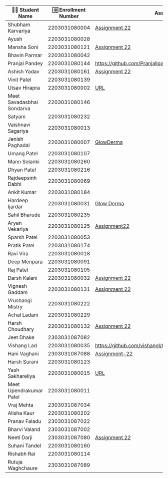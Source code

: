| 👩‍🎓 Student Name               | 🆔 Enrollment Number | Assignment 22 URL | GitHub Repo |
|---------------------------------|---------------------|-------------------|-------------|
| Shubham Karvariya               | 2203031080004       |[Assignment 22](https://github.com/5hubhm/ExpressJS101/blob/main/GlowDerm/app.js) | [Github](https://github.com/5hubhm/ExpressJS101)
| Ayush                           | 2203031080028       |                   |             |
| Mansha Soni                     | 2203031080121       |   [Assignment 22](https://github.com/mansha-6/GlowDerma/blob/main/index2.js) |  [Github](https://github.com/mansha-6/GlowDerma)           |
| Bhavin Parmar                   | 2203031080042       |                   |             |
| Pranjal Pandey                  | 2203031080144       |https://github.com/Pranjallpandey1504/GlowDerma/blob/main/order.js                   |https://github.com/Pranjallpandey1504/GlowDerma             |
| Ashish Yadav                    | 2203031080161       |[Assignment 22](https://github.com/AshishIT611/GLOWDERMA/blob/main/index1.js)                   |[GitHub](https://github.com/AshishIT611/GLOWDERMA)             |
| Vinit Patel                     | 2203031080139       |                   |             |
| Utsav Hirapra                   | 2203031080002       | [URL](https://github.com/utsav1213/Express101/blob/main/GlowDerma/app.js)|[GIT](https://github.com/utsav1213/Express101)   |
| Meet Savadasbhai Sondarva       | 2203031080146       |                   |             |
| Satyam                          | 2203031080232       |                   |             |
| Vaishnavi Sagariya              | 2203031080013       |                   |             |
| Jenish Paghadal                 | 2203031080007       | [GlowDerma](https://github.com/ItsJESH/Express101/blob/main/GlowDerma/app.js) | [GitHub](https://github.com/ItsJESH/Express101/) |
| Umang Patel                     | 2203031080107       |                   |             |
| Mann Solanki                    | 2203031080260       |                   |             |
| Dhyan Patel                     | 2203031080216       |                   |             |
| Rajdeepsinh Dabhi               | 2203031080069       |                   |             |
| Ankit Kumar                     | 2203031080184       |                   |             |
| Hardeep Ijardar                  | 2203031080031       |[Glow Derma](https://github.com/HardeepIjardar/GlowDerma/blob/Assignment-22/index.js)|[Repo](https://github.com/HardeepIjardar/GlowDerma/tree/main)|
| Sahil Bharude                   | 2203031080235       |                   |             |
| Aryan Vekariya                  | 2203031080125       |[Assignment22](https://github.com/aaryanvekariya/Express_Work/blob/main/GlowDerma/index.js)|[Repository](https://github.com/aaryanvekariya/Express_Work)|
| Sparsh Patel                    | 2203031080053       |                   |             |
| Pratik Patel                    | 2203031080174       |                   |             |
| Ravi Vira                       | 2203031080018       |                   |             |
| Deep Menpara                     | 2203031080091       |                   |             |
| Raj Patel                       | 2203031080105       |                   |             |
| Darsh Kalani                    | 2203031080032       | [Assignment 22](https://github.com/Darshkalani28/GlowDerma/blob/main/index.js ) | [Repository](https://github.com/Darshkalani28/GlowDerma) |
| Vignesh Gaddam                  | 2203031080131       | [Assignment 22](https://github.com/mrvigneshgaddam/GlowDerma/blob/main/index.js) | [GitHub](https://github.com/mrvigneshgaddam/GlowDerma)  |
| Vrushangi Mistry                | 2203031080222       |                   |             |
| Achal Ladani                    | 2203031080229       |                   |             |
| Harsh Choudhary                 | 2203031080132       |[Assignment 22](https://github.com/mrHarshchoudhary/GlowDerma/blob/main/index.js)                   |[Repo](https://github.com/mrHarshchoudhary/GlowDerma)             |
| Jeet Dhake                      | 2303031087082       |                   |             |
| Vishang Lad                     | 2203031080035       |https://github.com/vishangl/GlowDerma/blob/main/index.js               |https://github.com/vishangl/GlowDerma|
| Hani Vaghani                    | 2303031087088       |[Assignment-22](https://github.com/hanivaghani/GlowDerma/blob/master/index.js)|[Github](https://github.com/hanivaghani/GlowDerma/tree/master)|
| Harsh Surani                    | 2203031080123       |                   |             |
| Yash Sakhareliya                | 2203031080015       |[URL](https://github.com/YashSakhareliya/GlowDerma-/blob/main/app.js) |[GitHUB](https://github.com/YashSakhareliya/GlowDerma-)            |
| Meet Upendrakumar Patel         | 2203031080011       |                   |             |
| Vraj Mehta                      | 2303031087034       |                   |             |
| Alisha Kaur                     | 2203031080202       |                   |             |
| Pranav Faladu                   | 2303031087022       |                   |             |
| Bharvi Valand                   | 2303031087002       |                   |             |
| Neeti Darji                     | 2303031087080       |[Assignment 22](https://github.com/Neetidarji/GlowDerma/blob/master/index.js)|[Github](https://github.com/Neetidarji/GlowDerma/tree/master)|
| Suhani Tandel                    | 2203031080160       |                   |             |
| Rishabh Rai                     | 2203031080114       |                   |             |
| Rutuja Waghchaure               | 2303031087089       |                   |             |
